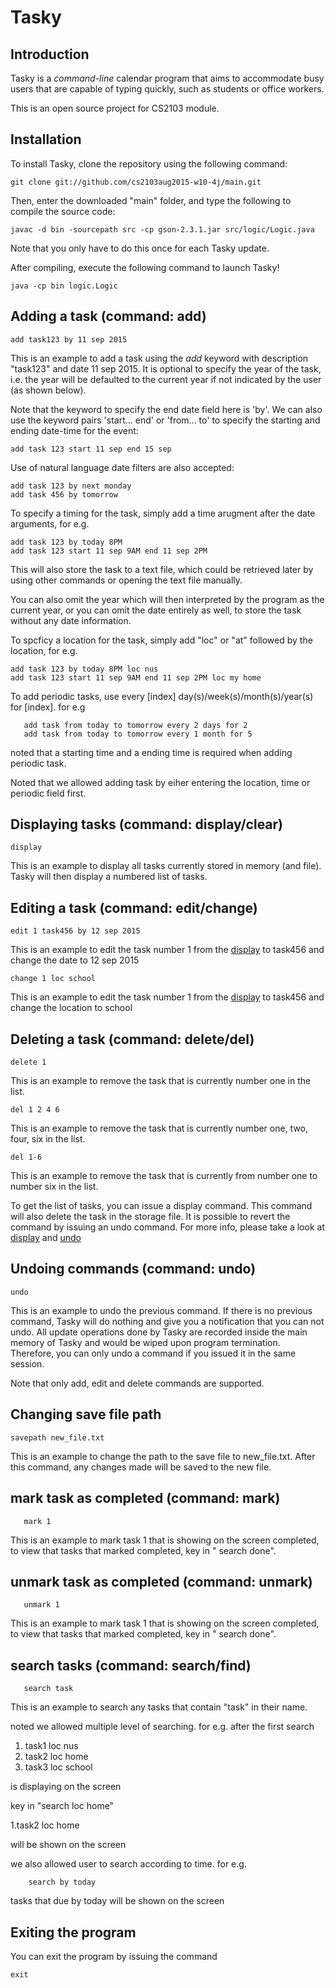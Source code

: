 # Tasky

## Introduction
Tasky is a _command-line_ calendar program that aims to accommodate busy users that are capable of typing quickly,
such as students or office workers.

This is an open source project for CS2103 module.

## Installation
To install Tasky, clone the repository using the following command:
	
	git clone git://github.com/cs2103aug2015-w10-4j/main.git
	
Then, enter the downloaded "main" folder, and type the following to compile the source code:
	
	javac -d bin -sourcepath src -cp gson-2.3.1.jar src/logic/Logic.java
	
Note that you only have to do this once for each Tasky update.
	
After compiling, execute the following command to launch Tasky!

	java -cp bin logic.Logic

## Adding a task (command: add)

	add task123 by 11 sep 2015

This is an example to add a task using the *add* keyword with description "task123" and date 11 sep 2015. It is optional to specify the year of the task, i.e. the year will be defaulted to the current year if not indicated by the user (as shown below). 

Note that the keyword to specify the end date field here is 'by'. We can also use the keyword pairs 'start... end' or 'from... to' to specify the starting and ending date-time for the event:

	add task 123 start 11 sep end 15 sep

Use of natural language date filters are also accepted:

	add task 123 by next monday
	add task 456 by tomorrow


To specify a timing for the task, simply add a time arugment after the date arguments, for e.g.

	add task 123 by today 8PM
	add task 123 start 11 sep 9AM end 11 sep 2PM

This will also store the task to a text file, which could be retrieved later by using other commands or opening the text file manually.

You can also omit the year which will then interpreted by the program as the current year, or you can omit the date entirely as well, to store the task without any date information.

To spcficy a location for the task, simply add "loc" or "at" followed by the location, for e.g.

	add task 123 by today 8PM loc nus
	add task 123 start 11 sep 9AM end 11 sep 2PM loc my home
	
To add  periodic tasks, use every [index] day(s)/week(s)/month(s)/year(s) for [index]. for e.g
       
       add task from today to tomorrow every 2 days for 2
       add task from today to tomorrow every 1 month for 5
       
noted that a starting time and a ending time is required when adding periodic task.   
	
Noted that we allowed adding task by eiher entering the location, time or periodic field first.
 
## Displaying tasks (command: display/clear)

	display

This is an example to display all tasks currently stored in memory (and file). Tasky will then display a numbered list of tasks.

## Editing a task (command: edit/change)

	edit 1 task456 by 12 sep 2015

This is an example to edit the task number 1 from the [display](#displaying-tasks) to task456 and change the date to 12 sep 2015


	change 1 loc school
	
This is an example to edit the task number 1 from the [display](#displaying-tasks) to task456 and change the location to school	

## Deleting a task (command: delete/del)

	delete 1  

This is an example to remove the task that is currently number one in the list. 

	del 1 2 4 6
	
This is an example to remove the task that is currently number one, two, four, six in the list. 


	del 1-6
	
This is an example to remove the task that is currently from number one to number six in the list.

To get the list of tasks, you can issue a display command. This command will also delete the task in the storage file. It is possible to revert the command by issuing an undo command. For more info, please take a look at [display](#displaying-tasks) and [undo](#undoing-commands)


## Undoing commands (command: undo)

	undo

This is an example to undo the previous command. If there is no previous command, Tasky will do nothing and give you a notification that you can not undo. All update operations done by Tasky are recorded inside the main memory of Tasky and would be wiped upon program termination. Therefore, you can only undo a command if you issued it in the same session.

Note that only add, edit and delete commands are supported.

## Changing save file path

	savepath new_file.txt

This is an example to change the path to the save file to new_file.txt. After this command, any changes made will be saved to the new file.

## mark task as completed  (command: mark)

       mark 1
       
This is an example to mark task 1 that is showing on the screen completed, to view that tasks that marked completed, key in " search done".       

## unmark task as completed  (command: unmark)

       unmark 1
       
This is an example to mark task 1 that is showing on the screen completed, to view that tasks that marked completed, key in " search done".       

## search tasks (command: search/find)

       search task
       
This is an example to search any tasks that contain "task" in their name.

noted we allowed multiple level of searching. for e.g. after the first search

1. task1 loc nus
2. task2 loc home
3. task3 loc school

is displaying on the screen

key in "search loc home"

1.task2 loc home 

will be shown on the screen

we also allowed user to search according to time. for e.g.

        search by today
        
tasks that due by today will be shown on the screen


## Exiting the program
You can exit the program by issuing the command

	exit
	
	


